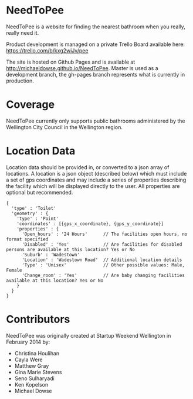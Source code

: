 NeedToPee
==================

NeedToPee is a website for finding the nearest bathroom when you really, really need it.

Product development is managed on a private Trello Board available here: https://trello.com/b/kxg2wiJv/pee

The site is hosted on Github Pages and is available at http://michaeldowse.github.io/NeedToPee. Master is used as a development branch, the gh-pages branch represents what is currently in production.


Coverage
==================

NeedToPee currently only supports public bathrooms administered by the Wellington City Council in the Wellington region.


Location Data
==================

Location data should be provided in, or converted to a json array of locations. A location is a json object (described below) which must include a set of gps coordinates and may include a series of properties describing the facility which will be displayed directly to the user. All properties are optional but recommended.

    {
      'type' : 'Toilet'
      'geometry' : {
        'type' : 'Point'
        'coordinates' : [{gps_x_coordinate}, {gps_y_coordinate}]
        'properties' : {
          'Open_hours' : '24 Hours'      // The facilities open hours, no format specified
          'Disabled' : 'Yes'             // Are facilities for disabled persons are available at this location? Yes or No
          'Suburb' : 'Wadestown'
          'Location' : 'Wadestown Road'  // Additional location details
          'Type' : 'Unisex'              // Other possible values: Male, Female
          'Change_room' : 'Yes'          // Are baby changing facilities available at this location? Yes or No
        }
      }
    }


Contributors
==================

NeedToPee was originally created at Startup Weekend Wellington in February 2014 by:

- Christina Houlihan
- Cayla Were
- Matthew Gray
- Gina Marie Stevens
- Seno Sulharyadi
- Ken Kopelson
- Michael Dowse
